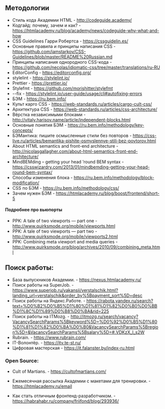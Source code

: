 ## Методологии
* Стиль кода Академии HTML - http://codeguide.academy/
* Кодгайд: почему, зачем и как? - https://htmlacademy.ru/blog/academy/news/codeguide-why-what-and-how
* CSS Guidelines Гарри Робертса - https://cssguidelin.es/
* Основные правила и принципы написания CSS - https://github.com/iamstarkov/CSS-Guidelines/blob/master/README%20Russian.md
* Принципы написания однородного CSS-кода - https://github.com/necolas/idiomatic-css/tree/master/translations/ru-RU
* EditorConfig - https://editorconfig.org/
* stylelint - https://stylelint.io/
* Prettier - https://prettier.io/
* Stylefmt - https://github.com/morishitter/stylefmt
* --fix - https://stylelint.io/user-guide/usage/cli#autofixing-errors
* БЭМ - https://ru.bem.info/
* Культ карго CSS - https://web-standards.ru/articles/cargo-cult-css/
* Архитектура CSS - https://web-standards.ru/articles/css-architecture/
* Вёрстка независимыми блоками - http://vitaly.harisov.name/article/independent-blocks.html
* Основные понятия БЭМ - https://ru.bem.info/methodology/key-concepts/
* БЭМантика: пишите осмысленные стили без повторов - https://css-live.ru/articles/bemantika-pishite-osmyslennye-stili-bez-povtorov.html
* About HTML semantics and front-end architecture - http://nicolasgallagher.com/about-html-semantics-front-end-architecture/
* MindBEMding – getting your head ’round BEM syntax - https://csswizardry.com/2013/01/mindbemding-getting-your-head-round-bem-syntax/
* Способы изменения блока - https://ru.bem.info/methodology/block-modification/
* CSS по БЭМ - https://ru.bem.info/methodology/css/
* Зачем нужен БЭМ - https://htmlacademy.ru/blog/boost/frontend/short-5

#### Подробнее про вьюпорты
* PPK: A tale of two viewports — part one - http://www.quirksmode.org/mobile/viewports.html
* PPK: A tale of two viewports — part two - http://www.quirksmode.org/mobile/viewports2.html
* PPK: Combining meta viewport and media queries - http://www.quirksmode.org/blog/archives/2010/09/combining_meta.html


## Поиск работы:
* База выпускников Академии. - https://nexus.htmlacademy.ru/
* Поиск работы на SuperJob. - https://www.superjob.ru/vakansii/verstalschik.html?landing_url=verstalschik&order_by%5Bpayment_sort%5D=desc
* Поиск работы на Яндекс.Работе. - https://rabota.yandex.ru/search?text=%D0%B2%D0%B5%D1%80%D1%81%D1%82%D0%B0%D0%BB%D1%8C%D1%89%D0%B8%D0%BA&rid=225
* Поиск работы на ITMozg. - http://itmozg.ru/search/vacancy?VacancySearchParams%5Bkeyword%5D=%D0%92%D0%B5%D1%80%D1%81%D1%82%D0%BA%D0%B0&VacancySearchParams%5Bregion%5D=&VacancySearchParams%5Bsalary%5D=#.VDKzX_l_s2W
* Rubrain. - https://www.rubrain.com/
* IT-Волонтёр. - https://itv.te-st.ru/
* Цифровая мастерская - https://it.falanster.by/index-ru.html

### Open Source:
* Cult of Martians. - https://cultofmartians.com/

* Ежемесячная рассылка Академии с макетами для тренировки. - https://htmlacademy.ru/email
* Как стать отличным фронтенд-разработчиком. - https://habrahabr.ru/company/friifond/blog/293936/


